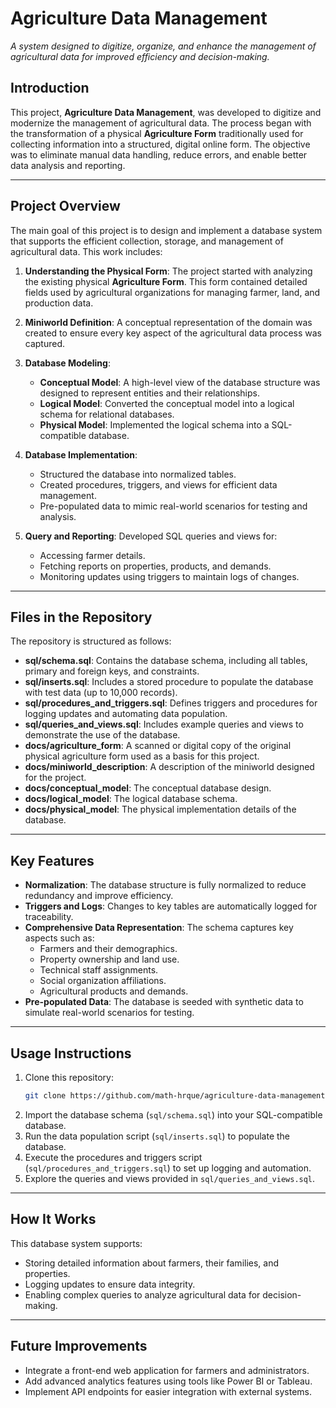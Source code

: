# Agriculture Data Management

_A system designed to digitize, organize, and enhance the management of agricultural data for improved efficiency and decision-making._

## **Introduction**

This project, **Agriculture Data Management**, was developed to digitize and modernize the management of agricultural data. The process began with the transformation of a physical **Agriculture Form** traditionally used for collecting information into a structured, digital online form. The objective was to eliminate manual data handling, reduce errors, and enable better data analysis and reporting.

---

## Project Overview

The main goal of this project is to design and implement a database system that supports the efficient collection, storage, and management of agricultural data. This work includes:

1. **Understanding the Physical Form**: The project started with analyzing the existing physical **Agriculture Form**. This form contained detailed fields used by agricultural organizations for managing farmer, land, and production data.

2. **Miniworld Definition**: A conceptual representation of the domain was created to ensure every key aspect of the agricultural data process was captured.

3. **Database Modeling**:
    - **Conceptual Model**: A high-level view of the database structure was designed to represent entities and their relationships.
    - **Logical Model**: Converted the conceptual model into a logical schema for relational databases.
    - **Physical Model**: Implemented the logical schema into a SQL-compatible database.

4. **Database Implementation**:
    - Structured the database into normalized tables.
    - Created procedures, triggers, and views for efficient data management.
    - Pre-populated data to mimic real-world scenarios for testing and analysis.

5. **Query and Reporting**: Developed SQL queries and views for:
    - Accessing farmer details.
    - Fetching reports on properties, products, and demands.
    - Monitoring updates using triggers to maintain logs of changes.

---

## Files in the Repository

The repository is structured as follows:

- **sql/schema.sql**: Contains the database schema, including all tables, primary and foreign keys, and constraints.
- **sql/inserts.sql**: Includes a stored procedure to populate the database with test data (up to 10,000 records).
- **sql/procedures_and_triggers.sql**: Defines triggers and procedures for logging updates and automating data population.
- **sql/queries_and_views.sql**: Includes example queries and views to demonstrate the use of the database.
- **docs/agriculture_form**: A scanned or digital copy of the original physical agriculture form used as a basis for this project.
- **docs/miniworld_description**: A description of the miniworld designed for the project.
- **docs/conceptual_model**: The conceptual database design.
- **docs/logical_model**: The logical database schema.
- **docs/physical_model**: The physical implementation details of the database.

---

## Key Features

- **Normalization**: The database structure is fully normalized to reduce redundancy and improve efficiency.
- **Triggers and Logs**: Changes to key tables are automatically logged for traceability.
- **Comprehensive Data Representation**: The schema captures key aspects such as:
  - Farmers and their demographics.
  - Property ownership and land use.
  - Technical staff assignments.
  - Social organization affiliations.
  - Agricultural products and demands.
- **Pre-populated Data**: The database is seeded with synthetic data to simulate real-world scenarios for testing.

---

## Usage Instructions

1. Clone this repository:
    ```bash
    git clone https://github.com/math-hrque/agriculture-data-management.git
    ```
2. Import the database schema (`sql/schema.sql`) into your SQL-compatible database.
3. Run the data population script (`sql/inserts.sql`) to populate the database.
4. Execute the procedures and triggers script (`sql/procedures_and_triggers.sql`) to set up logging and automation.
5. Explore the queries and views provided in `sql/queries_and_views.sql`.

---

## How It Works

This database system supports:
- Storing detailed information about farmers, their families, and properties.
- Logging updates to ensure data integrity.
- Enabling complex queries to analyze agricultural data for decision-making.

---

## Future Improvements

- Integrate a front-end web application for farmers and administrators.
- Add advanced analytics features using tools like Power BI or Tableau.
- Implement API endpoints for easier integration with external systems.
